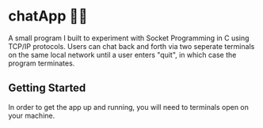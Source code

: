 # chatApp 👨‍💻
A small program I built to experiment with Socket Programming in C using TCP/IP protocols. Users can chat back and forth via two seperate terminals on the same local network until a user enters "quit", in which case the program terminates.

## Getting Started
In order to get the app up and running, you will need to terminals open on your machine. 
